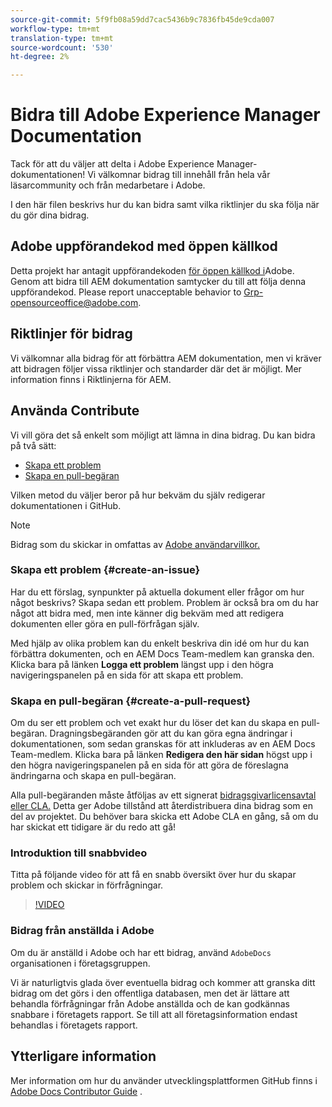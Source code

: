 ```yaml
---
source-git-commit: 5f9fb08a59dd7cac5436b9c7836fb45de9cda007
workflow-type: tm+mt
translation-type: tm+mt
source-wordcount: '530'
ht-degree: 2%

---
```

# Bidra till Adobe Experience Manager Documentation

Tack för att du väljer att delta i Adobe Experience Manager-dokumentationen! Vi välkomnar bidrag till innehåll från hela vår läsarcommunity och från medarbetare i Adobe.

I den här filen beskrivs hur du kan bidra samt vilka riktlinjer du ska följa när du gör dina bidrag.

## Adobe uppförandekod med öppen källkod

Detta projekt har antagit uppförandekoden [för öppen källkod i](code-of-conduct.md)Adobe. Genom att bidra till AEM dokumentation samtycker du till att följa denna uppförandekod. Please report unacceptable behavior to [Grp-opensourceoffice@adobe.com](mailto:Grp-opensourceoffice@adobe.com).

## Riktlinjer för bidrag

Vi välkomnar alla bidrag för att förbättra AEM dokumentation, men vi kräver att bidragen följer vissa riktlinjer och standarder där det är möjligt. Mer information finns i [](guidelines.md) Riktlinjerna för AEM.

## Använda Contribute

Vi vill göra det så enkelt som möjligt att lämna in dina bidrag. Du kan bidra på två sätt:

* [Skapa ett problem](#create-an-issue)
* [Skapa en pull-begäran](#create-a-pull-request)

Vilken metod du väljer beror på hur bekväm du själv redigerar dokumentationen i GitHub.

>[!NOTE]
>
>Bidrag som du skickar in omfattas av [Adobe användarvillkor.](https://www.adobe.com/legal/terms.html)

### Skapa ett problem {#create-an-issue}

Har du ett förslag, synpunkter på aktuella dokument eller frågor om hur något beskrivs? Skapa sedan ett problem. Problem är också bra om du har något att bidra med, men inte känner dig bekväm med att redigera dokumenten eller göra en pull-förfrågan själv.

Med hjälp av olika problem kan du enkelt beskriva din idé om hur du kan förbättra dokumenten, och en AEM Docs Team-medlem kan granska den. Klicka bara på länken **Logga ett problem** längst upp i den högra navigeringspanelen på en sida för att skapa ett problem.

### Skapa en pull-begäran {#create-a-pull-request}

Om du ser ett problem och vet exakt hur du löser det kan du skapa en pull-begäran. Dragningsbegäranden gör att du kan göra egna ändringar i dokumentationen, som sedan granskas för att inkluderas av en AEM Docs Team-medlem. Klicka bara på länken **Redigera den här sidan** högst upp i den högra navigeringspanelen på en sida för att göra de föreslagna ändringarna och skapa en pull-begäran.

Alla pull-begäranden måste åtföljas av ett signerat [bidragsgivarlicensavtal eller CLA.](https://opensource.adobe.com/cla.html)  Detta ger Adobe tillstånd att återdistribuera dina bidrag som en del av projektet. Du behöver bara skicka ett Adobe CLA en gång, så om du har skickat ett tidigare är du redo att gå!

### Introduktion till snabbvideo

Titta på följande video för att få en snabb översikt över hur du skapar problem och skickar in förfrågningar.

>[!VIDEO](https://video.tv.adobe.com/v/27069)

### Bidrag från anställda i Adobe

Om du är anställd i Adobe och har ett bidrag, använd `AdobeDocs` organisationen i företagsgruppen.

Vi är naturligtvis glada över eventuella bidrag och kommer att granska ditt bidrag om det görs i den offentliga databasen, men det är lättare att behandla förfrågningar från Adobe anställda och de kan godkännas snabbare i företagets rapport. Se till att all företagsinformation endast behandlas i företagets rapport.

## Ytterligare information

Mer information om hur du använder utvecklingsplattformen GitHub finns i [Adobe Docs Contributor Guide](https://experienceleague.adobe.com/docs/contributor/contributor-guide/introduction.html) .
